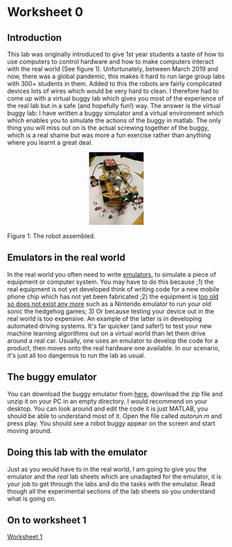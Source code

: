 Worksheet 0
===========

Introduction
----------
This lab was originally introduced to give 1st year students a taste of how to use computers to control hardware and how to make computers interact with the real world (See figure 1).  Unfortunately, between March 2019 and now, there was a global pandemic, this makes it hard to run large group labs with 300+ students in them.  Added to this the robots are fairly complicated devices lots of wires which would be very hard to clean.  I therefore had to come up with a virtual buggy lab which gives you most of the experience of the real lab but in a safe (and hopefully fun!) way.  The answer is the virtual buggy lab:  I have written a buggy simulator and a virtual environment which which enables you to simulate the actions of the buggy in matlab.  The only thing you will miss out on is the actual screwing together of the buggy, which is a real shame but was more a fun exercise rather than anything where you learnt a great deal. 

<p align="center">
<img src="./images/buggy.jpg"  width=25% >

Figure 1: The robot assembled.
</p>

Emulators in the real world
------------------

In the real world you often need to write [emulators](https://en.wikipedia.org/wiki/Emulator), to simulate a piece of equipment or computer system.  You may have to do this because ;1) the real equipment is not yet developed think of writing code for a new mobile phone chip which has not yet been fabricated ;2) the equipment is [too old so does not exist any more](http://www.emulator-zone.com/doc.php/nes/) such as a Nintendo emulator to run your old sonic the hedgehog games; 3) Or because testing your device out in the real world is too expensive.  An example of the latter is in developing automated driving systems.  It's far quicker (and safer!) to test your new machine learning algorithms out on a virtual world than let them drive around a real car.  Usually, one uses an emulator to develop the code for a product, then moves onto the real hardware one available.  In our scenario, it's just all too dangerous to run the lab as usual.

The buggy emulator
-----------------
You can download the buggy emulator from [here](https://github.com/roderickmackenzie/matlab_robot_buggy/tree/master/buggy_simulator), download the zip file and unzip it on your PC in an empty directory.  I would recommend on your desktop.  You can look around and edit the code it is just MATLAB, you should be able to understand most of it.  Open the file called *autorun.m* and press play.  You should see a robot buggy appear on the screen and start moving around.

Doing this lab with the emulator
-----------------
Just as you would have to in the real world, I am going to give you the emulator and the *real* lab sheets which are unadapted for the emulator, it is your job to get through the labs and do the tasks with the emulator.  Read though all the experimental sections of the lab sheets so you understand what is going on.

On to worksheet 1
-----------------
[Worksheet 1](https://github.com/roderickmackenzie/matlab_robot_buggy/blob/master/WS1/worksheet.md)
